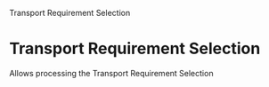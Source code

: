 
Transport Requirement Selection
# Transport Requirement Selection


Allows processing the Transport Requirement Selection
